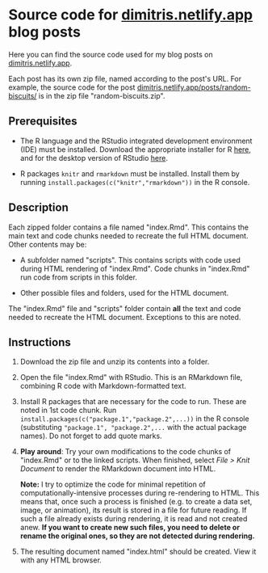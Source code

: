 # Source code for [dimitris.netlify.app](https://dimitris.netlify.app) blog posts

Here you can find the source code used for my blog posts on [dimitris.netlify.app](https://dimitris.netlify.app).

Each post has its own zip file, named according to the post's URL. For example, the source code for the post [dimitris.netlify.app/posts/random-biscuits/](https://dimitris.netlify.app/posts/random-biscuits/) is in the zip file "random-biscuits.zip".

## Prerequisites

-   The R language and the RStudio integrated development environment (IDE) must be installed. Download the appropriate installer for R [here](https://cran.r-project.org/), and for the desktop version of RStudio [here](https://www.rstudio.com/products/rstudio/download/).

-   R packages `knitr` and `rmarkdown` must be installed. Install them by running `install.packages(c("knitr","rmarkdown"))` in the R console.

## Description

Each zipped folder contains a file named "index.Rmd". This contains the main text and code chunks needed to recreate the full HTML document. Other contents may be:

-   A subfolder named "scripts". This contains scripts with code used during HTML rendering of "index.Rmd". Code chunks in "index.Rmd" run code from scripts in this folder.

-   Other possible files and folders, used for the HTML document.

The "index.Rmd" file and "scripts" folder contain **all** the text and code needed to recreate the HTML document. Exceptions to this are noted.

## Instructions

1.  Download the zip file and unzip its contents into a folder.

2.  Open the file "index.Rmd" with RStudio. This is an RMarkdown file, combining R code with Markdown-formatted text.

3.  Install R packages that are necessary for the code to run. These are noted in 1st code chunk. Run `install.packages(c("package.1","package.2",...))` in the R console (substituting `"package.1", "package.2",...` with the actual package names). Do not forget to add quote marks.

4.  **Play around**: Try your own modifications to the code chunks of "index.Rmd" or to the linked scripts. When finished, select *File \> Knit Document* to render the RMarkdown document into HTML.

    **Note:** I try to optimize the code for minimal repetition of computationally-intensive processes during re-rendering to HTML. This means that, once such a process is finished (e.g. to create a data set, image, or animation), its result is stored in a file for future reading. If such a file already exists during rendering, it is read and not created anew. **If you want to create new such files, you need to delete or rename the original ones, so they are not detected during rendering.**

5.  The resulting document named "index.html" should be created. View it with any HTML browser.
